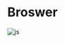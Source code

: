 # Broswer

<img src="https://img.shields.io/badge/it--works--on-chrome-4285F4?logo=Google Chrome&style=for-the-badge" alt="js" />